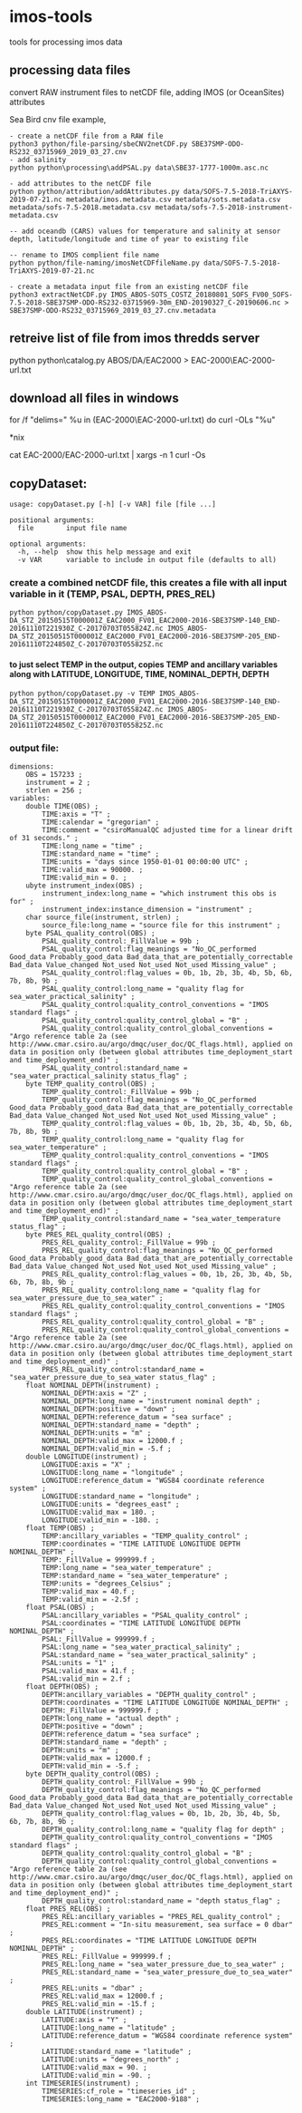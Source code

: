 # imos-tools
tools for processing imos data

## processing data files

convert RAW instrument files to netCDF file, adding IMOS (or OceanSites) attributes

Sea Bird cnv file example,

~~~
- create a netCDF file from a RAW file
python3 python/file-parsing/sbeCNV2netCDF.py SBE37SMP-ODO-RS232_03715969_2019_03_27.cnv 
- add salinity
python python\processing\addPSAL.py data\SBE37-1777-1000m.asc.nc

- add attributes to the netCDF file
python python/attribution/addAttributes.py data/SOFS-7.5-2018-TriAXYS-2019-07-21.nc metadata/imos.metadata.csv metadata/sots.metadata.csv metadata/sofs-7.5-2018.metadata.csv metadata/sofs-7.5-2018-instrument-metadata.csv

-- add oceandb (CARS) values for temperature and salinity at sensor depth, latitude/longitude and time of year to existing file

-- rename to IMOS complient file name
python python/file-naming/imosNetCDFfileName.py data/SOFS-7.5-2018-TriAXYS-2019-07-21.nc

- create a metadata input file from an existing netCDF file
python3 extractNetCDF.py IMOS_ABOS-SOTS_COSTZ_20180801_SOFS_FV00_SOFS-7.5-2018-SBE37SMP-ODO-RS232-03715969-30m_END-20190327_C-20190606.nc > SBE37SMP-ODO-RS232_03715969_2019_03_27.cnv.metadata
~~~


## retreive list of file from imos thredds server

python python\catalog.py ABOS/DA/EAC2000 > EAC-2000\EAC-2000-url.txt

## download all files in windows

for /f "delims=" %u in (EAC-2000\EAC-2000-url.txt) do curl -OLs "%u"

*nix

cat EAC-2000/EAC-2000-url.txt | xargs -n 1 curl -Os

## copyDataset:

	usage: copyDataset.py [-h] [-v VAR] file [file ...]

	positional arguments:
	  file        input file name

	optional arguments:
	  -h, --help  show this help message and exit
	  -v VAR      variable to include in output file (defaults to all)

### create a combined netCDF file, this creates a file with all input variable in it (TEMP, PSAL, DEPTH, PRES_REL)

	python python/copyDataset.py IMOS_ABOS-DA_STZ_20150515T000001Z_EAC2000_FV01_EAC2000-2016-SBE37SMP-140_END-20161110T221930Z_C-20170703T055824Z.nc IMOS_ABOS-DA_STZ_20150515T000001Z_EAC2000_FV01_EAC2000-2016-SBE37SMP-205_END-20161110T224850Z_C-20170703T055825Z.nc 

#### to just select TEMP in the output, copies TEMP and ancillary variables along with LATITUDE, LONGITUDE, TIME, NOMINAL_DEPTH, DEPTH

	python python/copyDataset.py -v TEMP IMOS_ABOS-DA_STZ_20150515T000001Z_EAC2000_FV01_EAC2000-2016-SBE37SMP-140_END-20161110T221930Z_C-20170703T055824Z.nc IMOS_ABOS-DA_STZ_20150515T000001Z_EAC2000_FV01_EAC2000-2016-SBE37SMP-205_END-20161110T224850Z_C-20170703T055825Z.nc 

### output file:

	dimensions:
		OBS = 157233 ;
		instrument = 2 ;
		strlen = 256 ;
	variables:
		double TIME(OBS) ;
			TIME:axis = "T" ;
			TIME:calendar = "gregorian" ;
			TIME:comment = "csiroManualQC adjusted time for a linear drift of 31 seconds." ;
			TIME:long_name = "time" ;
			TIME:standard_name = "time" ;
			TIME:units = "days since 1950-01-01 00:00:00 UTC" ;
			TIME:valid_max = 90000. ;
			TIME:valid_min = 0. ;
		ubyte instrument_index(OBS) ;
			instrument_index:long_name = "which instrument this obs is for" ;
			instrument_index:instance_dimension = "instrument" ;
		char source_file(instrument, strlen) ;
			source_file:long_name = "source file for this instrument" ;
		byte PSAL_quality_control(OBS) ;
			PSAL_quality_control:_FillValue = 99b ;
			PSAL_quality_control:flag_meanings = "No_QC_performed Good_data Probably_good_data Bad_data_that_are_potentially_correctable Bad_data Value_changed Not_used Not_used Not_used Missing_value" ;
			PSAL_quality_control:flag_values = 0b, 1b, 2b, 3b, 4b, 5b, 6b, 7b, 8b, 9b ;
			PSAL_quality_control:long_name = "quality flag for sea_water_practical_salinity" ;
			PSAL_quality_control:quality_control_conventions = "IMOS standard flags" ;
			PSAL_quality_control:quality_control_global = "B" ;
			PSAL_quality_control:quality_control_global_conventions = "Argo reference table 2a (see http://www.cmar.csiro.au/argo/dmqc/user_doc/QC_flags.html), applied on data in position only (between global attributes time_deployment_start and time_deployment_end)" ;
			PSAL_quality_control:standard_name = "sea_water_practical_salinity status_flag" ;
		byte TEMP_quality_control(OBS) ;
			TEMP_quality_control:_FillValue = 99b ;
			TEMP_quality_control:flag_meanings = "No_QC_performed Good_data Probably_good_data Bad_data_that_are_potentially_correctable Bad_data Value_changed Not_used Not_used Not_used Missing_value" ;
			TEMP_quality_control:flag_values = 0b, 1b, 2b, 3b, 4b, 5b, 6b, 7b, 8b, 9b ;
			TEMP_quality_control:long_name = "quality flag for sea_water_temperature" ;
			TEMP_quality_control:quality_control_conventions = "IMOS standard flags" ;
			TEMP_quality_control:quality_control_global = "B" ;
			TEMP_quality_control:quality_control_global_conventions = "Argo reference table 2a (see http://www.cmar.csiro.au/argo/dmqc/user_doc/QC_flags.html), applied on data in position only (between global attributes time_deployment_start and time_deployment_end)" ;
			TEMP_quality_control:standard_name = "sea_water_temperature status_flag" ;
		byte PRES_REL_quality_control(OBS) ;
			PRES_REL_quality_control:_FillValue = 99b ;
			PRES_REL_quality_control:flag_meanings = "No_QC_performed Good_data Probably_good_data Bad_data_that_are_potentially_correctable Bad_data Value_changed Not_used Not_used Not_used Missing_value" ;
			PRES_REL_quality_control:flag_values = 0b, 1b, 2b, 3b, 4b, 5b, 6b, 7b, 8b, 9b ;
			PRES_REL_quality_control:long_name = "quality flag for sea_water_pressure_due_to_sea_water" ;
			PRES_REL_quality_control:quality_control_conventions = "IMOS standard flags" ;
			PRES_REL_quality_control:quality_control_global = "B" ;
			PRES_REL_quality_control:quality_control_global_conventions = "Argo reference table 2a (see http://www.cmar.csiro.au/argo/dmqc/user_doc/QC_flags.html), applied on data in position only (between global attributes time_deployment_start and time_deployment_end)" ;
			PRES_REL_quality_control:standard_name = "sea_water_pressure_due_to_sea_water status_flag" ;
		float NOMINAL_DEPTH(instrument) ;
			NOMINAL_DEPTH:axis = "Z" ;
			NOMINAL_DEPTH:long_name = "instrument nominal depth" ;
			NOMINAL_DEPTH:positive = "down" ;
			NOMINAL_DEPTH:reference_datum = "sea surface" ;
			NOMINAL_DEPTH:standard_name = "depth" ;
			NOMINAL_DEPTH:units = "m" ;
			NOMINAL_DEPTH:valid_max = 12000.f ;
			NOMINAL_DEPTH:valid_min = -5.f ;
		double LONGITUDE(instrument) ;
			LONGITUDE:axis = "X" ;
			LONGITUDE:long_name = "longitude" ;
			LONGITUDE:reference_datum = "WGS84 coordinate reference system" ;
			LONGITUDE:standard_name = "longitude" ;
			LONGITUDE:units = "degrees_east" ;
			LONGITUDE:valid_max = 180. ;
			LONGITUDE:valid_min = -180. ;
		float TEMP(OBS) ;
			TEMP:ancillary_variables = "TEMP_quality_control" ;
			TEMP:coordinates = "TIME LATITUDE LONGITUDE DEPTH NOMINAL_DEPTH" ;
			TEMP:_FillValue = 999999.f ;
			TEMP:long_name = "sea_water_temperature" ;
			TEMP:standard_name = "sea_water_temperature" ;
			TEMP:units = "degrees_Celsius" ;
			TEMP:valid_max = 40.f ;
			TEMP:valid_min = -2.5f ;
		float PSAL(OBS) ;
			PSAL:ancillary_variables = "PSAL_quality_control" ;
			PSAL:coordinates = "TIME LATITUDE LONGITUDE DEPTH NOMINAL_DEPTH" ;
			PSAL:_FillValue = 999999.f ;
			PSAL:long_name = "sea_water_practical_salinity" ;
			PSAL:standard_name = "sea_water_practical_salinity" ;
			PSAL:units = "1" ;
			PSAL:valid_max = 41.f ;
			PSAL:valid_min = 2.f ;
		float DEPTH(OBS) ;
			DEPTH:ancillary_variables = "DEPTH_quality_control" ;
			DEPTH:coordinates = "TIME LATITUDE LONGITUDE NOMINAL_DEPTH" ;
			DEPTH:_FillValue = 999999.f ;
			DEPTH:long_name = "actual depth" ;
			DEPTH:positive = "down" ;
			DEPTH:reference_datum = "sea surface" ;
			DEPTH:standard_name = "depth" ;
			DEPTH:units = "m" ;
			DEPTH:valid_max = 12000.f ;
			DEPTH:valid_min = -5.f ;
		byte DEPTH_quality_control(OBS) ;
			DEPTH_quality_control:_FillValue = 99b ;
			DEPTH_quality_control:flag_meanings = "No_QC_performed Good_data Probably_good_data Bad_data_that_are_potentially_correctable Bad_data Value_changed Not_used Not_used Not_used Missing_value" ;
			DEPTH_quality_control:flag_values = 0b, 1b, 2b, 3b, 4b, 5b, 6b, 7b, 8b, 9b ;
			DEPTH_quality_control:long_name = "quality flag for depth" ;
			DEPTH_quality_control:quality_control_conventions = "IMOS standard flags" ;
			DEPTH_quality_control:quality_control_global = "B" ;
			DEPTH_quality_control:quality_control_global_conventions = "Argo reference table 2a (see http://www.cmar.csiro.au/argo/dmqc/user_doc/QC_flags.html), applied on data in position only (between global attributes time_deployment_start and time_deployment_end)" ;
			DEPTH_quality_control:standard_name = "depth status_flag" ;
		float PRES_REL(OBS) ;
			PRES_REL:ancillary_variables = "PRES_REL_quality_control" ;
			PRES_REL:comment = "In-situ measurement, sea surface = 0 dbar" ;
			PRES_REL:coordinates = "TIME LATITUDE LONGITUDE DEPTH NOMINAL_DEPTH" ;
			PRES_REL:_FillValue = 999999.f ;
			PRES_REL:long_name = "sea_water_pressure_due_to_sea_water" ;
			PRES_REL:standard_name = "sea_water_pressure_due_to_sea_water" ;
			PRES_REL:units = "dbar" ;
			PRES_REL:valid_max = 12000.f ;
			PRES_REL:valid_min = -15.f ;
		double LATITUDE(instrument) ;
			LATITUDE:axis = "Y" ;
			LATITUDE:long_name = "latitude" ;
			LATITUDE:reference_datum = "WGS84 coordinate reference system" ;
			LATITUDE:standard_name = "latitude" ;
			LATITUDE:units = "degrees_north" ;
			LATITUDE:valid_max = 90. ;
			LATITUDE:valid_min = -90. ;
		int TIMESERIES(instrument) ;
			TIMESERIES:cf_role = "timeseries_id" ;
			TIMESERIES:long_name = "EAC2000-9188" ;

